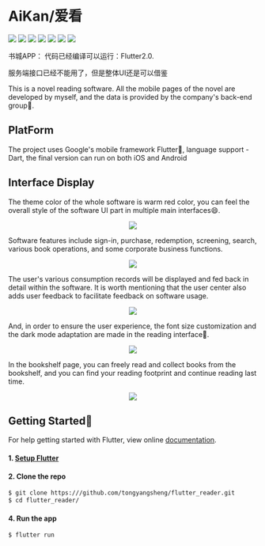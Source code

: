 # AiKan/爱看

<p>
<a href="https://www.npmjs.com/package/drone"><img src=https://img.shields.io/badge/license-MIT-brightgreen></a>
<a href="https://www.apple.com/lae/ios/ios-13/"><img src=https://img.shields.io/badge/platform-ios-lightgrey></a>
<a href="https://www.Android.com/package/drone"><img src=https://img.shields.io/badge/platform-Android-lightgrey></a>
<a href="https://www.dart.dev"><img src=https://img.shields.io/badge/Language-Dart-orange></a>
<a href="https://www.flutter.dev"><img src=https://img.shields.io/badge/Flutter-v1.10.16-informational></a>
<a href="https://www.dart.dev"><img src=https://img.shields.io/badge/Dart-v2.4.1-informational></a>
<a href="https://github.com/tongyangsheng/flutter_reader"><img src=https://img.shields.io/badge/AiKan-v0.0.8-success></a>
</p>

书城APP：
代码已经编译可以运行：Flutter2.0.

服务端接口已经不能用了，但是整体UI还是可以借鉴


This is a novel reading software. All the mobile pages of the novel are developed by myself, and the data is provided by the company's back-end group🚀.

## PlatForm

The project uses Google's mobile framework Flutter🤔, language support - Dart, the final version can run on both iOS and Android

## Interface Display
The theme color of the whole software is warm red color, you can feel the overall style of the software UI part in multiple main interfaces😄.
<p align="center">
<img src=/blob/master/showImage/1.png>
</p>
Software features include sign-in, purchase, redemption, screening, search, various book operations, and some corporate business functions.
<p align="center">
<img src=/blob/master/showImage/3.png>
</p>
The user's various consumption records will be displayed and fed back in detail within the software. It is worth mentioning that the user center also adds user feedback to facilitate feedback on software usage.
<p align="center">
<img src=/blob/master/showImage/5.png>
</p>
And, in order to ensure the user experience, the font size customization and the dark mode adaptation are made in the reading interface🙏.
<p align="center">
<img src=/blob/master/showImage/2.png>
</p>
In the bookshelf page, you can freely read and collect books from the bookshelf, and you can find your reading footprint and continue reading last time.
<p align="center">
<img src=/blob/master/showImage/4.png>
</p>

## Getting Started🏃

For help getting started with Flutter, view online
[documentation](https://flutter.io/).

#### 1. [Setup Flutter](https://flutter.io/setup/)

#### 2. Clone the repo

```sh
$ git clone https:///github.com/tongyangsheng/flutter_reader.git
$ cd flutter_reader/
```

#### 4. Run the app

```sh
$ flutter run
```
